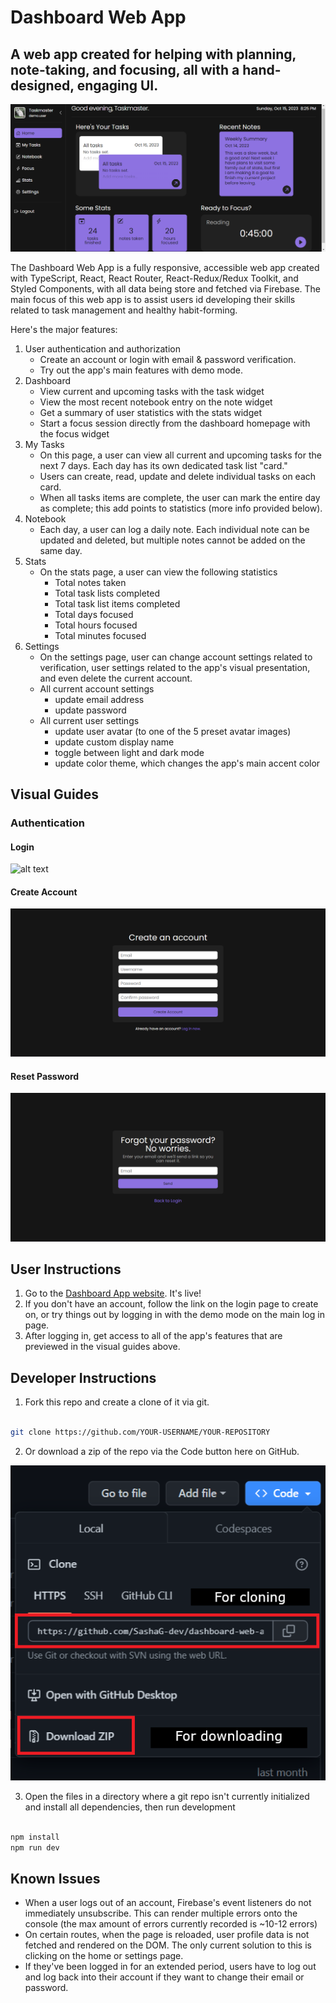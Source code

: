 # Dashboard Web App

## A web app created for helping with planning, note-taking, and focusing, all with a hand-designed, engaging UI.

![alt-text][img]

[img]: https://github.com/SashaG-dev/dashboard-web-app/blob/main/public/readme/main-img.png 'Image of the Dashboard Web App homepage'

The Dashboard Web App is a fully responsive, accessible web app created with TypeScript, React, React Router, React-Redux/Redux Toolkit, and Styled Components, with all data being store and fetched via Firebase. The main focus of this web app is to assist users id developing their skills related to task management and healthy habit-forming.

Here's the major features:

1. User authentication and authorization
   - Create an account or login with email & password verification.
   - Try out the app's main features with demo mode.
2. Dashboard
   - View current and upcoming tasks with the task widget
   - View the most recent notebook entry on the note widget
   - Get a summary of user statistics with the stats widget
   - Start a focus session directly from the dashboard homepage with the focus widget
3. My Tasks
   - On this page, a user can view all current and upcoming tasks for the next 7 days. Each day has its own dedicated task list "card."
   - Users can create, read, update and delete individual tasks on each card.
   - When all tasks items are complete, the user can mark the entire day as complete; this add points to statistics (more info provided below).
4. Notebook
   - Each day, a user can log a daily note. Each individual note can be updated and deleted, but multiple notes cannot be added on the same day.
5. Stats
   - On the stats page, a user can view the following statistics
     - Total notes taken
     - Total task lists completed
     - Total task list items completed
     - Total days focused
     - Total hours focused
     - Total minutes focused
6. Settings
   - On the settings page, user can change account settings related to verification, user settings related to the app's visual presentation, and even delete the current account.
   - All current account settings
     - update email address
     - update password
   - All current user settings
     - update user avatar (to one of the 5 preset avatar images)
     - update custom display name
     - toggle between light and dark mode
     - update color theme, which changes the app's main accent color

## Visual Guides

### Authentication

#### Login

![alt text][auth-login]

[auth-login]: https://github.com/SashaG-dev/visual-guides/blob/main/dashboard-web-app/auth-preview.gif 'Preview of the user login page'

#### Create Account

![alt text][auth-create]

[auth-create]: https://github.com/SashaG-dev/visual-guides/blob/main/dashboard-web-app/auth-create.png 'Preview of create account page'

#### Reset Password

![alt text][auth-reset]

[auth-reset]: https://github.com/SashaG-dev/visual-guides/blob/main/dashboard-web-app/auth-reset.png 'Preview of the password reset page'

## User Instructions

1. Go to the [Dashboard App website](https://user-dashboard-web-app.netlify.app). It's live!
2. If you don't have an account, follow the link on the login page to create on, or try things out by logging in with the demo mode on the main log in page.
3. After logging in, get access to all of the app's features that are previewed in the visual guides above.

## Developer Instructions

1. Fork this repo and create a clone of it via git.

```bash

git clone https://github.com/YOUR-USERNAME/YOUR-REPOSITORY

```

2. Or download a zip of the repo via the Code button here on GitHub.

![alt text][developer]

[developer]: https://github.com/SashaG-dev/visual-guides/blob/main/dashboard-web-app/developer-instructions.png 'Developer instructions for cloning and downloading repo'

3. Open the files in a directory where a git repo isn't currently initialized and install all dependencies, then run development

```bash

npm install
npm run dev

```

## Known Issues

- When a user logs out of an account, Firebase's event listeners do not immediately unsubscribe. This can render multiple errors onto the console (the max amount of errors currently recorded is ~10-12 errors)
- On certain routes, when the page is reloaded, user profile data is not fetched and rendered on the DOM. The only current solution to this is clicking on the home or settings page.
- If they've been logged in for an extended period, users have to log out and log back into their account if they want to change their email or password.
